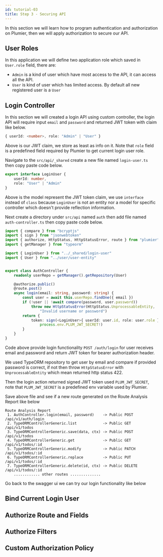 ```yaml
---
id: tutorial-03
title: Step 3 - Securing API
---
```


In this section we will learn how to program authentication and authorization on Plumier, then we will apply authorization to secure our API. 

## User Roles

In this application we will define two application role which saved in `User.role` field, there are: 
* `Admin` is a kind of user which have most access to the API, it can access all the API. 
* `User` is kind of user which has limited access. By default all new registered user is a `User`


## Login Controller 

In this section we will created a login API using custom controller, the login API will require input `email` and `password` and returned JWT token with claim like below. 

```typescript
{ userId: <number>, role: "Admin" | "User" }
```

Above is our JWT claim, we store as least as info on it. Note that `role` field is a predefined field required by Plumier to get current login user role. 

Navigate to the `src/api/_shared` create a new file named `login-user.ts` then copy paste code below.

```typescript title="src/api/_shared/login-user.ts"
export interface LoginUser {
    userId: number,
    role: "User" | "Admin"
}
```

Above is the model represent the JWT token claim, we use `interface` instead of `class` because `LoginUser` is not an entity nor a model for specific controller which doesn't provide reflection information.

Next create a directory under `src/api` named `auth` then add file named `auth-controller.ts` then copy paste code below. 

```typescript title="src/api/auth/auth-controller.ts"
import { compare } from "bcryptjs"
import { sign } from "jsonwebtoken"
import { authorize, HttpStatus, HttpStatusError, route } from "plumier"
import { getManager } from "typeorm"

import { LoginUser } from "../_shared/login-user"
import { User } from "../user/user-entity"


export class AuthController {
    readonly userRepo = getManager().getRepository(User)

    @authorize.public()
    @route.post()
    async login(email: string, password: string) {
        const user = await this.userRepo.findOne({ email })
        if (!user || !await compare(password, user.password))
            throw new HttpStatusError(HttpStatus.UnprocessableEntity, 
                "Invalid username or password")
        return { 
            token: sign(<LoginUser>{ userId: user.id, role: user.role }, 
                process.env.PLUM_JWT_SECRET!) 
        }
    }
}
```

Code above provide login functionality `POST /auth/login` for user receives email and password and return JWT token for bearer authorization header. 

We used TypeORM repository to get user by email and compare if provided password is correct, if not then throw `HttpStatusError` with `UnprocessableEntity` which mean returned http status 422. 

Then the login action returned signed JWT token used `PLUM_JWT_SECRET`, note that `PLUM_JWT_SECRET` is a predefined env variable used by Plumier. 

Save above file and see if a new route generated on the Route Analysis Report like below 

```text {2}
Route Analysis Report
 1. AuthController.login(email, password)    -> Public POST   /api/v1/auth/login
 2. TypeORMControllerGeneric.list            -> Public GET    /api/v1/todos
 3. TypeORMControllerGeneric.save(data, ctx) -> Public POST   /api/v1/todos
 4. TypeORMControllerGeneric.get             -> Public GET    /api/v1/todos/:id
 5. TypeORMControllerGeneric.modify          -> Public PATCH  /api/v1/todos/:id
 6. TypeORMControllerGeneric.replace         -> Public PUT    /api/v1/todos/:id
 7. TypeORMControllerGeneric.delete(id, ctx) -> Public DELETE /api/v1/todos/:id
    ............ other routes ..............
```

Go back to the swagger ui we can try our login functionality like below



## Bind Current Login User 



## Authorize Route and Fields 

## Authorize Filters

## Custom Authorization Policy